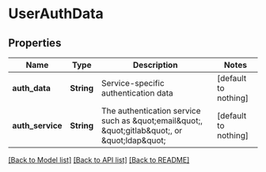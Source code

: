 # UserAuthData


## Properties
Name | Type | Description | Notes
------------ | ------------- | ------------- | -------------
**auth_data** | **String** | Service-specific authentication data | [default to nothing]
**auth_service** | **String** | The authentication service such as \&quot;email\&quot;, \&quot;gitlab\&quot;, or \&quot;ldap\&quot; | [default to nothing]


[[Back to Model list]](../README.md#models) [[Back to API list]](../README.md#api-endpoints) [[Back to README]](../README.md)


